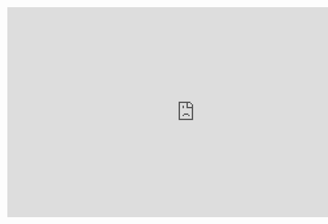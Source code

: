 <iframe width="854" height="480" src="https://www.youtube.com/embed/C2Anrgeb4Po" frameborder="0" allowfullscreen></iframe>